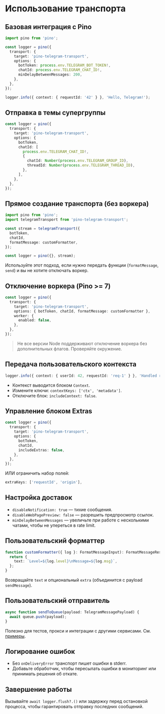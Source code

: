# Использование транспорта

## Базовая интеграция с Pino

```ts
import pino from 'pino';

const logger = pino({
  transport: {
    target: 'pino-telegram-transport',
    options: {
      botToken: process.env.TELEGRAM_BOT_TOKEN!,
      chatId: process.env.TELEGRAM_CHAT_ID!,
      minDelayBetweenMessages: 200,
    },
  },
});

logger.info({ context: { requestId: '42' } }, 'Hello, Telegram!');
```

## Отправка в темы супергруппы

```ts
const logger = pino({
  transport: {
    target: 'pino-telegram-transport',
    options: {
      botToken,
      chatId: [
        process.env.TELEGRAM_CHAT_ID!,
        {
          chatId: Number(process.env.TELEGRAM_GROUP_ID),
          threadId: Number(process.env.TELEGRAM_THREAD_ID),
        },
      ],
    },
  },
});
```

## Прямое создание транспорта (без воркера)

```ts
import pino from 'pino';
import telegramTransport from 'pino-telegram-transport';

const stream = telegramTransport({
  botToken,
  chatId,
  formatMessage: customFormatter,
});

const logger = pino({}, stream);
```

Используйте этот подход, если нужно передать функции (`formatMessage`, `send`) и вы не хотите отключать воркер.

## Отключение воркера (Pino >= 7)

```ts
const logger = pino({
  transport: {
    target: 'pino-telegram-transport',
    options: { botToken, chatId, formatMessage: customFormatter },
    worker: {
      enabled: false,
    },
  },
});
```

> Не все версии Node поддерживают отключение воркера без дополнительных флагов. Проверяйте окружение.

## Передача пользовательского контекста

```ts
logger.info({ context: { userId: 42, requestId: 'req-1' } }, 'Handled request');
```

- Контекст выводится блоком `Context`.
- Измените ключи: `contextKeys: ['ctx', 'metadata']`.
- Отключите блок: `includeContext: false`.

## Управление блоком Extras

```ts
const logger = pino({
  transport: {
    target: 'pino-telegram-transport',
    options: {
      botToken,
      chatId,
      includeExtras: false,
    },
  },
});
```

ИЛИ ограничить набор полей:

```ts
extraKeys: ['requestId', 'origin'],
```

## Настройка доставок

- `disableNotification: true` — тихие сообщения.
- `disableWebPagePreview: false` — разрешить предпросмотр ссылок.
- `minDelayBetweenMessages` — увеличьте при работе с несколькими чатами, чтобы не упереться в rate limit.

## Пользовательский форматтер

```ts
function customFormatter({ log }: FormatMessageInput): FormatMessageResult {
  return {
    text: `Level=${log.level}\nMessage=${log.msg}`,
  };
}
```

Возвращайте `text` и опциональный `extra` (объединится с payload `sendMessage`).

## Пользовательский отправитель

```ts
async function sendToQueue(payload: TelegramMessagePayload) {
  await queue.push(payload);
}
```

Полезно для тестов, прокси и интеграции с другими сервисами. См. [примеры](examples.md).

## Логирование ошибок

- Без `onDeliveryError` транспорт пишет ошибки в stderr.
- Добавьте обработчик, чтобы пересылать ошибки в мониторинг или принимать решения об откате.

## Завершение работы

Вызывайте `await logger.flush?.()` или задержку перед остановкой процесса, чтобы гарантировать отправку последних сообщений.
